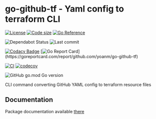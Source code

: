 # go-github-tf - Yaml config to terraform CLI

[![License](https://img.shields.io/github/license/yoanm/go-github-tf.svg)](https://github.com/yoanm/go-github-tf)
[![Code size](https://img.shields.io/github/languages/code-size/yoanm/go-github-tf.svg)](https://github.com/yoanm/go-github-tf)
[![Go Reference](https://pkg.go.dev/badge/github.com/yoanm/go-github-tf.svg)](https://pkg.go.dev/github.com/yoanm/go-github-tf)

![Dependabot Status](https://flat.badgen.net/github/dependabot/yoanm/go-github-tf)
![Last commit](https://badgen.net/github/last-commit/yoanm/go-github-tf)

[![Codacy Badge](https://app.codacy.com/project/badge/Grade/ebeacd3a91a74fef8a8ed4ea879ede72)](https://app.codacy.com/gh/yoanm/go-github-tf/dashboard?utm_source=gh&utm_medium=referral&utm_content=&utm_campaign=Badge_grade)
[![Go Report Card](https://goreportcard.com/badge/github.com/yoanm/go-github-tf?)](https://goreportcard.com/report/github.com/yoanm/go-github-tf)

[![CI](https://github.com/yoanm/go-github-tf/actions/workflows/CI.yml/badge.svg?branch=master)](https://github.com/yoanm/go-github-tf/actions/workflows/CI.yml)
[![codecov](https://codecov.io/gh/yoanm/go-github-tf/branch/master/graph/badge.svg?token=NHdwEBUFK5)](https://codecov.io/gh/yoanm/go-github-tf)

![GitHub go.mod Go version](https://img.shields.io/github/go-mod/go-version/yoanm/go-github-tf)

CLI command converting GitHub YAML config to terraform resource files

## Documentation

Package documentation available [there](./DOC.md)
